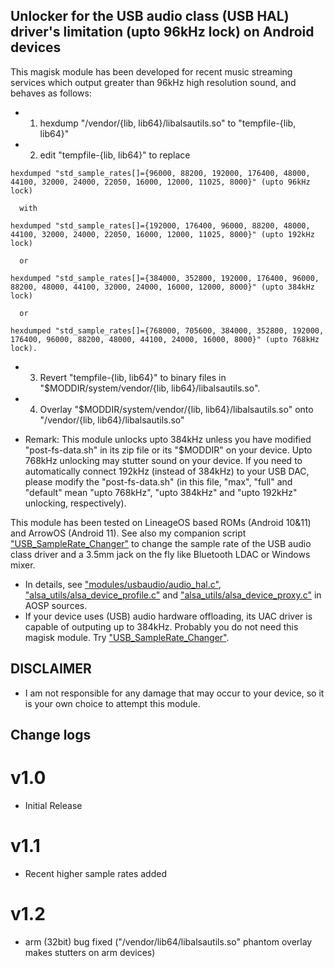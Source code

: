 ## Unlocker for the USB audio class (USB HAL) driver's limitation (upto 96kHz lock) on Android devices

This magisk module has been developed for recent music streaming services which output greater than 96kHz high resolution sound, and behaves as follows:

* 1. hexdump "/vendor/{lib, lib64}/libalsautils.so" to "tempfile-{lib, lib64}"
       
* 2. edit "tempfile-{lib, lib64}" to replace
```
hexdumped "std_sample_rates[]={96000, 88200, 192000, 176400, 48000, 44100, 32000, 24000, 22050, 16000, 12000, 11025, 8000}" (upto 96kHz lock)

  with

hexdumped "std_sample_rates[]={192000, 176400, 96000, 88200, 48000, 44100, 32000, 24000, 22050, 16000, 12000, 11025, 8000}" (upto 192kHz lock)	

  or

hexdumped "std_sample_rates[]={384000, 352800, 192000, 176400, 96000, 88200, 48000, 44100, 32000, 24000, 16000, 12000, 8000}" (upto 384kHz lock)

  or

hexdumped "std_sample_rates[]={768000, 705600, 384000, 352800, 192000, 176400, 96000, 88200, 48000, 44100, 24000, 16000, 8000}" (upto 768kHz lock).
```

* 3. Revert "tempfile-{lib, lib64}" to binary files in "$MODDIR/system/vendor/{lib, lib64}/libalsautils.so".

* 4. Overlay "$MODDIR/system/vendor/{lib, lib64}/libalsautils.so" onto "/vendor/{lib, lib64}/libalsautils.so"

* Remark: This module unlocks upto 384kHz unless you have modified "post-fs-data.sh" in its zip file or its "$MODDIR" on your device. Upto 768kHz unlocking may stutter sound on your device. If you need to automatically connect 192kHz (instead of 384kHz) to your USB DAC, please modify the "post-fs-data.sh" (in this file, "max", "full" and "default" mean "upto 768kHz", "upto 384kHz" and "upto 192kHz" unlocking, respectively).


This module has been tested on LineageOS based ROMs (Android 10&11) and ArrowOS (Android 11). See also my companion script ["USB_SampleRate_Changer"](https://github.com/yzyhk904/USB_SampleRate_Changer) to change the sample rate of the USB audio class driver and a 3.5mm jack on the fly like Bluetooth LDAC or Windows mixer.
* In details, see ["modules/usbaudio/audio_hal.c"](https://android.googlesource.com/platform/hardware/libhardware/+/master/modules/usbaudio/audio_hal.c), ["alsa_utils/alsa_device_profile.c"](https://android.googlesource.com/platform/system/media/+/master/alsa_utils/alsa_device_profile.c) and ["alsa_utils/alsa_device_proxy.c"](https://android.googlesource.com/platform/system/media/+/master/alsa_utils/alsa_device_proxy.c) in AOSP sources.
* If your device uses (USB) audio hardware offloading, its UAC driver is capable of outputing up to 384kHz. Probably you do not need this magisk module. Try ["USB_SampleRate_Changer"](https://github.com/yzyhk904/USB_SampleRate_Changer).

## DISCLAIMER

* I am not responsible for any damage that may occur to your device, 
   so it is your own choice to attempt this module.

## Change logs

# v1.0
* Initial Release

# v1.1
* Recent higher sample rates added

# v1.2
* arm (32bit) bug fixed ("/vendor/lib64/libalsautils.so" phantom overlay makes stutters on arm devices)

##
